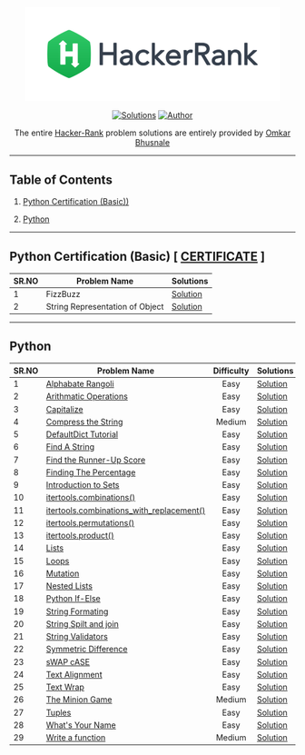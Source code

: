 <div align="center"><a href="https://www.hackerrank.com/stavalpha4" target="_blank"><img src="HackerRank%20Logo.png" width="450" height="auto"></a>

[![Solutions](https://img.shields.io/badge/solutions-50+-green.svg?style=flat-square)](https://github.com/DarkSoul231/HackeRank-Problem-Solutions#table-of-contents) 
[![Author](https://img.shields.io/badge/author-OmkarBhusnale-brightgreen.svg?style=flat-square)](https://www.hackerrank.com/stavalpha4) 

The entire [Hacker-Rank](https://www.hackerrank.com) problem solutions are entirely provided by [Omkar Bhusnale](https://www.hackerrank.com/stavalpha4)
</div>
<hr>

## Table of Contents
1. [Python Certification (Basic))](#python-certification-basic)


2. [Python](#python)
<hr>  



## Python Certification (Basic)  [ [CERTIFICATE](https://raw.githubusercontent.com/DarkSoul231/HackeRank-Problem-Solutions/main/Python%20Certification%20(Basic)/HackerRank%20Python(Basic).png) ]

 
    
| SR.NO | Problem Name | Solutions |
| -- | --- | --- |
| 1 | FizzBuzz | [Solution](https://github.com/DarkSoul231/HackeRank-Problem-Solutions/blob/main/Python%20Certification%20(Basic)/FizzBuzz.txt) |
| 2 | String Representation of Object | [Solution](https://github.com/DarkSoul231/HackeRank-Problem-Solutions/blob/main/Python%20Certification%20(Basic)/String%20Representation%20of%20Object.txt) |
  
 <hr>
 
## Python
| SR.NO| Problem Name | Difficulty | Solutions |
| -- | --- | :---: | --- |
| 1 | [Alphabate Rangoli](https://www.hackerrank.com/challenges/alphabet-rangoli/problem) | Easy | [Solution](https://github.com/DarkSoul231/HackeRank-Problem-Solutions/blob/main/HackerRank%20Python/Alphabate%20Rangoli.txt) |
| 2 | [Arithmatic Operations](https://www.hackerrank.com/challenges/python-arithmetic-operators/problem) | Easy | [Solution](https://github.com/DarkSoul231/HackeRank-Problem-Solutions/blob/main/HackerRank%20Python/Arithmatic%20Operations.txt) |
| 3 | [Capitalize](https://www.hackerrank.com/challenges/capitalize/problem) | Easy | [Solution](https://github.com/DarkSoul231/HackeRank-Problem-Solutions/blob/main/HackerRank%20Python/Capitalize.txt) |
| 4 | [Compress the String](https://www.hackerrank.com/challenges/compress-the-string/problem) | Medium | [Solution](https://github.com/DarkSoul231/HackeRank-Problem-Solutions/blob/main/HackerRank%20Python/Compress%20the%20String!.txt) |
| 5 | [DefaultDict Tutorial](https://www.hackerrank.com/challenges/defaultdict-tutorial/problem) | Easy | [Solution](https://github.com/DarkSoul231/HackeRank-Problem-Solutions/blob/main/HackerRank%20Python/DefaultDict%20Tutorial.txt) |
| 6 | [Find A String](https://www.hackerrank.com/challenges/find-a-string/problem) | Easy | [Solution](https://github.com/DarkSoul231/HackeRank-Problem-Solutions/blob/main/HackerRank%20Python/Find%20a%20String.txt) |
| 7 | [Find the Runner-Up Score](https://www.hackerrank.com/challenges/find-second-maximum-number-in-a-list/problem) | Easy | [Solution](https://github.com/DarkSoul231/HackeRank-Problem-Solutions/blob/main/HackerRank%20Python/Find%20Runner%20Up.txt) |
| 8 | [Finding The Percentage](https://www.hackerrank.com/challenges/finding-the-percentage/problem) | Easy | [Solution](https://github.com/DarkSoul231/HackeRank-Problem-Solutions/blob/main/HackerRank%20Python/Finding%20the%20percentage.txt) |
| 9 | [Introduction to Sets](https://www.hackerrank.com/challenges/py-introduction-to-sets/problem) | Easy | [Solution](https://github.com/DarkSoul231/HackeRank-Problem-Solutions/blob/main/HackerRank%20Python/Introduction%20To%20Sets.txt) |
| 10 | [itertools.combinations()](https://www.hackerrank.com/challenges/itertools-combinations/problem) | Easy | [Solution](https://github.com/DarkSoul231/HackeRank-Problem-Solutions/blob/main/HackerRank%20Python/itertools.combinations().txt) |
| 11 | [itertools.combinations_with_replacement()](https://www.hackerrank.com/challenges/itertools-combinations-with-replacement/problem) | Easy | [Solution](https://github.com/DarkSoul231/HackeRank-Problem-Solutions/blob/main/HackerRank%20Python/itertools.combinations_with_replacement().txt) |
| 12 | [itertools.permutations()](https://www.hackerrank.com/challenges/itertools-permutations/problem) | Easy | [Solution](https://github.com/DarkSoul231/HackeRank-Problem-Solutions/blob/main/HackerRank%20Python/itertools.permutations().txt) |
| 13 | [itertools.product()](https://www.hackerrank.com/challenges/itertools-product/problem) | Easy | [Solution](https://github.com/DarkSoul231/HackeRank-Problem-Solutions/blob/main/HackerRank%20Python/itertools.product().txt) |
| 14 | [Lists](https://www.hackerrank.com/challenges/python-lists/problem) | Easy | [Solution](https://github.com/DarkSoul231/HackeRank-Problem-Solutions/blob/main/HackerRank%20Python/Lists.txt) |
| 15 | [Loops](https://www.hackerrank.com/challenges/python-loops/problem) | Easy | [Solution](https://github.com/DarkSoul231/HackeRank-Problem-Solutions/blob/main/HackerRank%20Python/Loops.txt) |
| 16 | [Mutation](https://www.hackerrank.com/challenges/python-mutations/problem) | Easy | [Solution](https://github.com/DarkSoul231/HackeRank-Problem-Solutions/blob/main/HackerRank%20Python/Mutation.txt) |
| 17 | [Nested Lists](https://www.hackerrank.com/challenges/nested-list/problem) | Easy | [Solution](https://github.com/DarkSoul231/HackeRank-Problem-Solutions/blob/main/HackerRank%20Python/Nested%20Lists.txt) |
| 18 | [Python If-Else](https://www.hackerrank.com/challenges/py-if-else/problem) | Easy | [Solution](https://github.com/DarkSoul231/HackeRank-Problem-Solutions/blob/main/HackerRank%20Python/Python%20If-Else.txt) | 
| 19 | [String Formating](https://www.hackerrank.com/challenges/python-string-formatting/problem) | Easy | [Solution](https://github.com/DarkSoul231/HackeRank-Problem-Solutions/blob/main/HackerRank%20Python/String%20Formating.txt) | 
| 20 | [String Spilt and join](https://www.hackerrank.com/challenges/python-string-split-and-join/problem) | Easy | [Solution](https://github.com/DarkSoul231/HackeRank-Problem-Solutions/blob/main/HackerRank%20Python/String%20Spilt%20and%20join.txt) | 
| 21 | [String Validators](https://www.hackerrank.com/challenges/string-validators/problem) | Easy | [Solution](https://github.com/DarkSoul231/HackeRank-Problem-Solutions/blob/main/HackerRank%20Python/String%20Validators.txt) | 
| 22 | [Symmetric Difference](https://www.hackerrank.com/challenges/symmetric-difference/problem) | Easy | [Solution](https://github.com/DarkSoul231/HackeRank-Problem-Solutions/blob/main/HackerRank%20Python/Symmetric%20Difference.txt) | 
| 23 | [sWAP cASE](https://www.hackerrank.com/challenges/swap-case/problem) | Easy | [Solution](https://github.com/DarkSoul231/HackeRank-Problem-Solutions/blob/main/HackerRank%20Python/sWAP%20cASE.txt) | 
| 24 | [Text Alignment](https://www.hackerrank.com/challenges/text-alignment/problem) | Easy | [Solution](https://github.com/DarkSoul231/HackeRank-Problem-Solutions/blob/main/HackerRank%20Python/Text%20Alignment.txt) | 
| 25 | [Text Wrap](https://www.hackerrank.com/challenges/text-wrap/problem) | Easy | [Solution](https://github.com/DarkSoul231/HackeRank-Problem-Solutions/blob/main/HackerRank%20Python/Text%20Wrapper.txt) | 
| 26 | [The Minion Game](https://www.hackerrank.com/challenges/the-minion-game/problem) | Medium | [Solution](https://github.com/DarkSoul231/HackeRank-Problem-Solutions/blob/main/HackerRank%20Python/The%20Minion%20Game.txt) | 
| 27 | [Tuples](https://www.hackerrank.com/challenges/python-tuples/problem) | Easy | [Solution](https://github.com/DarkSoul231/HackeRank-Problem-Solutions/blob/main/HackerRank%20Python/Tuples.txt) | 
| 28 | [What's Your Name](https://www.hackerrank.com/challenges/whats-your-name/problem) | Easy | [Solution](https://github.com/DarkSoul231/HackeRank-Problem-Solutions/blob/main/HackerRank%20Python/What's%20Your%20Name.txt) | 
| 29 | [Write a function](https://www.hackerrank.com/challenges/write-a-function/problem) | Medium | [Solution](https://github.com/DarkSoul231/HackeRank-Problem-Solutions/blob/main/HackerRank%20Python/Leap%20or%20Not.txt) | 
   

